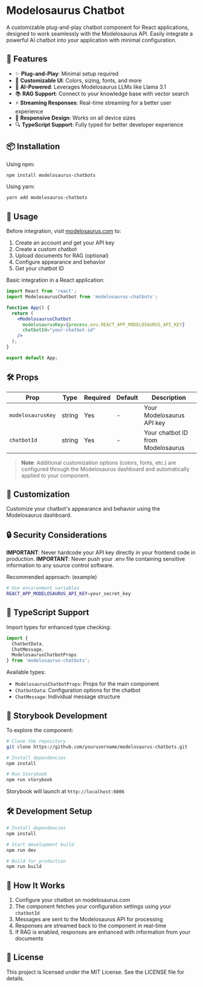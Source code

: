 # Modelosaurus Chatbot

A customizable plug-and-play chatbot component for React applications, designed to work seamlessly with the Modelosaurus API. Easily integrate a powerful AI chatbot into your application with minimal configuration.

## 🌟 Features

* ✨ **Plug-and-Play**: Minimal setup required
* 🎨 **Customizable UI**: Colors, sizing, fonts, and more
* 🤖 **AI-Powered**: Leverages Modelosaurus LLMs like Llama 3.1
* 📚 **RAG Support**: Connect to your knowledge base with vector search
* ⚡ **Streaming Responses**: Real-time streaming for a better user experience
* 📱 **Responsive Design**: Works on all device sizes
* 🔍 **TypeScript Support**: Fully typed for better developer experience

## 📦 Installation

Using npm:
```bash
npm install modelosaurus-chatbots
```

Using yarn:
```bash
yarn add modelosaurus-chatbots
```

## 🚀 Usage

Before integration, visit [modelosaurus.com](https://modelosaurus.com) to:
1. Create an account and get your API key
2. Create a custom chatbot
3. Upload documents for RAG (optional)
4. Configure appearance and behavior
5. Get your chatbot ID

Basic integration in a React application:

```jsx
import React from 'react';
import ModelosaurusChatbot from 'modelosaurus-chatbots';

function App() {
  return (
    <ModelosaurusChatbot 
      modelosaurusKey={process.env.REACT_APP_MODELOSAURUS_API_KEY}
      chatbotId="your-chatbot-id"
    />
  );
}

export default App;
```

## 🛠 Props

| Prop | Type | Required | Default | Description |
|------|------|----------|---------|-------------|
| `modelosaurusKey` | string | Yes | - | Your Modelosaurus API key |
| `chatbotId` | string | Yes | - | Your chatbot ID from Modelosaurus |

> **Note**: Additional customization options (colors, fonts, etc.) are configured through the Modelosaurus dashboard and automatically applied to your component.

## 🎨 Customization

Customize your chatbot's appearance and behavior using the Modelosaurus dashboard.

## 🔒 Security Considerations

**IMPORTANT**: Never hardcode your API key directly in your frontend code in production.
**IMPORTANT**: Never push your .env file containing sensitive information to any source control software.

Recommended approach: (example)
```bash
# Use environment variables
REACT_APP_MODELOSAURUS_API_KEY=your_secret_key
```

## 📝 TypeScript Support

Import types for enhanced type checking:

```typescript
import { 
  ChatbotData, 
  ChatMessage, 
  ModelosaurusChatbotProps 
} from 'modelosaurus-chatbots';
```

Available types:
- `ModelosaurusChatbotProps`: Props for the main component
- `ChatbotData`: Configuration options for the chatbot
- `ChatMessage`: Individual message structure

## 📖 Storybook Development

To explore the component:

```bash
# Clone the repository
git clone https://github.com/yourusername/modelosaurus-chatbots.git

# Install dependencies
npm install

# Run Storybook
npm run storybook
```

Storybook will launch at `http://localhost:6006`

## 🛠 Development Setup

```bash
# Install dependencies
npm install

# Start development build
npm run dev

# Build for production
npm run build
```

## 🤖 How It Works

1. Configure your chatbot on modelosaurus.com
2. The component fetches your configuration settings using your `chatbotId`
3. Messages are sent to the Modelosaurus API for processing
4. Responses are streamed back to the component in real-time
5. If RAG is enabled, responses are enhanced with information from your documents

## 📄 License

This project is licensed under the MIT License. See the LICENSE file for details.